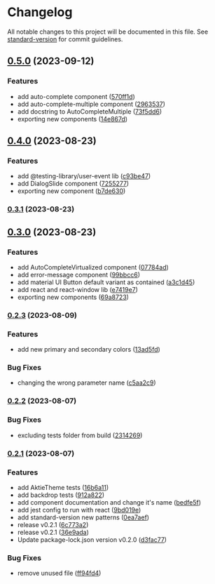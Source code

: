 # Changelog

All notable changes to this project will be documented in this file. See [standard-version](https://github.com/conventional-changelog/standard-version) for commit guidelines.

## [0.5.0](https://github.com/Coaktion/aktie-mui/compare/v0.4.0...v0.5.0) (2023-09-12)


### Features

* add auto-complete component ([570ff1d](https://github.com/Coaktion/aktie-mui/commit/570ff1d490b26ccd06ca945f86fcf7ac3acf761e))
* add auto-complete-multiple component ([2963537](https://github.com/Coaktion/aktie-mui/commit/296353703812d9bdd017964e70000b310d756da2))
* add docstring to AutoCompleteMultiple ([73f5dd6](https://github.com/Coaktion/aktie-mui/commit/73f5dd6e7dde0067826a153f9d8cd23e81252cfe))
* exporting new components ([14e867d](https://github.com/Coaktion/aktie-mui/commit/14e867d48399ca9c4a22cfaede4f2ff20f4f711b))

## [0.4.0](https://github.com/Coaktion/aktie-mui/compare/v0.3.1...v0.4.0) (2023-08-23)


### Features

* add @testing-library/user-event lib ([c93be47](https://github.com/Coaktion/aktie-mui/commit/c93be47a1ddf938efec8cbfda0f712e3b93b976f))
* add DialogSlide component ([7255277](https://github.com/Coaktion/aktie-mui/commit/725527724f18786c0485311bb379a9c4545f51f4))
* exporting new component ([b7de630](https://github.com/Coaktion/aktie-mui/commit/b7de630d28012a3438d06680cf6ce951f6c87f62))

### [0.3.1](https://github.com/Coaktion/aktie-mui/compare/v0.3.0...v0.3.1) (2023-08-23)

## [0.3.0](https://github.com/Coaktion/aktie-mui/compare/v0.2.3...v0.3.0) (2023-08-23)


### Features

* add AutoCompleteVirtualized component ([07784ad](https://github.com/Coaktion/aktie-mui/commit/07784ad62fdaad04537d8880f01c778745b7b5a1))
* add error-message component ([99bbcc6](https://github.com/Coaktion/aktie-mui/commit/99bbcc66726811245f8015922799482b5ef195de))
* add material UI Button default variant as contained ([a3c1d45](https://github.com/Coaktion/aktie-mui/commit/a3c1d456000b1a5d0d3bc5452245861b97eca09c))
* add react and react-window lib ([e7419e7](https://github.com/Coaktion/aktie-mui/commit/e7419e700002eb65d0bc55b4bdbf8b95cfd9ebd8))
* exporting new components ([69a8723](https://github.com/Coaktion/aktie-mui/commit/69a87236c8bcd21ef10726ffac25bbfeee7ef308))

### [0.2.3](https://github.com/Coaktion/aktie-mui/compare/v0.2.2...v0.2.3) (2023-08-09)


### Features

* add new primary and secondary colors ([13ad5fd](https://github.com/Coaktion/aktie-mui/commit/13ad5fd97635f4478aec5f62a7de62a625d71137))


### Bug Fixes

* changing the wrong parameter name ([c5aa2c9](https://github.com/Coaktion/aktie-mui/commit/c5aa2c9ab868325d3e27ad604e9ce03f6a4299a0))

### [0.2.2](https://github.com/Coaktion/aktie-mui/compare/v0.2.1...v0.2.2) (2023-08-07)


### Bug Fixes

* excluding tests folder from build ([2314269](https://github.com/Coaktion/aktie-mui/commit/2314269033e843919c27df7ec702dd89231fb55c))

### [0.2.1](https://github.com/Coaktion/aktie-mui/compare/v0.2.0...v0.2.1) (2023-08-07)


### Features

* add AktieTheme tests ([16b6a11](https://github.com/Coaktion/aktie-mui/commit/16b6a11afd8423397df070a4508eee01003b0d69))
* add backdrop tests ([912a822](https://github.com/Coaktion/aktie-mui/commit/912a82286366e1b3b92ea107694de8917d52b60f))
* add component documentation and change it's name ([bedfe5f](https://github.com/Coaktion/aktie-mui/commit/bedfe5f83f510275f2e9ea906ae761832452a1b7))
* add jest config to run with react ([9bd019e](https://github.com/Coaktion/aktie-mui/commit/9bd019e3ef200ecf972d16955ecb8be1d4828c8b))
* add standard-version new patterns ([0ea7aef](https://github.com/Coaktion/aktie-mui/commit/0ea7aefe6469831264e5baba74f40d60ea10f251))
* release v0.2.1 ([6c773a2](https://github.com/Coaktion/aktie-mui/commit/6c773a2bb4b169a2dcec73ad92b92256fea15e70))
* release v0.2.1 ([36e9ada](https://github.com/Coaktion/aktie-mui/commit/36e9ada442e9ffca90d9276d14dcab7ef0946fa9))
* Update package-lock.json version v0.2.0 ([d3fac77](https://github.com/Coaktion/aktie-mui/commit/d3fac77d11068f566bd6243191927dda150f0b86))


### Bug Fixes

* remove unused file ([ff94fd4](https://github.com/Coaktion/aktie-mui/commit/ff94fd412a394e0ab921d33016e4ec3429f90727))
